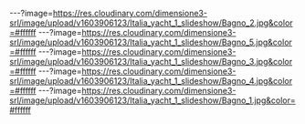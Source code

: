 ---?image=https://res.cloudinary.com/dimensione3-srl/image/upload/v1603906123/Italia_yacht_1_slideshow/Bagno_2.jpg&color=#ffffff
---?image=https://res.cloudinary.com/dimensione3-srl/image/upload/v1603906123/Italia_yacht_1_slideshow/Bagno_5.jpg&color=#ffffff
---?image=https://res.cloudinary.com/dimensione3-srl/image/upload/v1603906123/Italia_yacht_1_slideshow/Bagno_3.jpg&color=#ffffff
---?image=https://res.cloudinary.com/dimensione3-srl/image/upload/v1603906123/Italia_yacht_1_slideshow/Bagno_4.jpg&color=#ffffff
---?image=https://res.cloudinary.com/dimensione3-srl/image/upload/v1603906123/Italia_yacht_1_slideshow/Bagno_1.jpg&color=#ffffff